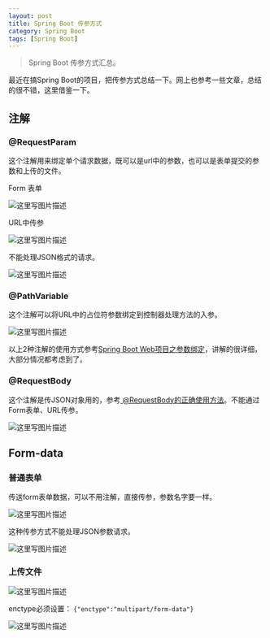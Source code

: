 ```yaml
---
layout: post
title: Spring Boot 传参方式
category: Spring Boot 
tags: [Spring Boot]
---
```

>Spring Boot 传参方式汇总。

最近在搞Spring Boot的项目，把传参方式总结一下。网上也参考一些文章，总结的很不错，这里借鉴一下。

## 注解

### @RequestParam

这个注解用来绑定单个请求数据，既可以是url中的参数，也可以是表单提交的参数和上传的文件。

Form 表单

![这里写图片描述](http://img.blog.csdn.net/20170419164616408?watermark/2/text/aHR0cDovL2Jsb2cuY3Nkbi5uZXQvUmlja3lJVA==/font/5a6L5L2T/fontsize/400/fill/I0JBQkFCMA==/dissolve/70/gravity/SouthEast)


URL中传参

![这里写图片描述](http://img.blog.csdn.net/20170419165104118?watermark/2/text/aHR0cDovL2Jsb2cuY3Nkbi5uZXQvUmlja3lJVA==/font/5a6L5L2T/fontsize/400/fill/I0JBQkFCMA==/dissolve/70/gravity/SouthEast)

不能处理JSON格式的请求。

![这里写图片描述](http://img.blog.csdn.net/20170419164940053?watermark/2/text/aHR0cDovL2Jsb2cuY3Nkbi5uZXQvUmlja3lJVA==/font/5a6L5L2T/fontsize/400/fill/I0JBQkFCMA==/dissolve/70/gravity/SouthEast)

### @PathVariable

这个注解可以将URL中的占位符参数绑定到控制器处理方法的入参。

![这里写图片描述](http://img.blog.csdn.net/20170419165317326?watermark/2/text/aHR0cDovL2Jsb2cuY3Nkbi5uZXQvUmlja3lJVA==/font/5a6L5L2T/fontsize/400/fill/I0JBQkFCMA==/dissolve/70/gravity/SouthEast)

以上2种注解的使用方式参考[Spring Boot Web项目之参数绑定](http://www.cnblogs.com/nicekk/p/6072130.html)，讲解的很详细，大部分情况都考虑到了。

### @RequestBody
这个注解是传JSON对象用的，参考[ @RequestBody的正确使用方法](http://blog.csdn.net/li954644351/article/details/51160229)。不能通过Form表单、URL传参。

![这里写图片描述](http://img.blog.csdn.net/20170419174259147?watermark/2/text/aHR0cDovL2Jsb2cuY3Nkbi5uZXQvUmlja3lJVA==/font/5a6L5L2T/fontsize/400/fill/I0JBQkFCMA==/dissolve/70/gravity/SouthEast)
 
## Form-data

### 普通表单

传送form表单数据，可以不用注解，直接传参，参数名字要一样。

![这里写图片描述](http://img.blog.csdn.net/20170419162649006?watermark/2/text/aHR0cDovL2Jsb2cuY3Nkbi5uZXQvUmlja3lJVA==/font/5a6L5L2T/fontsize/400/fill/I0JBQkFCMA==/dissolve/70/gravity/SouthEast)

这种传参方式不能处理JSON参数请求。

![这里写图片描述](http://img.blog.csdn.net/20170419164335140?watermark/2/text/aHR0cDovL2Jsb2cuY3Nkbi5uZXQvUmlja3lJVA==/font/5a6L5L2T/fontsize/400/fill/I0JBQkFCMA==/dissolve/70/gravity/SouthEast)

### 上传文件

![这里写图片描述](http://img.blog.csdn.net/20170419192830169?watermark/2/text/aHR0cDovL2Jsb2cuY3Nkbi5uZXQvUmlja3lJVA==/font/5a6L5L2T/fontsize/400/fill/I0JBQkFCMA==/dissolve/70/gravity/SouthEast)

enctype必须设置：
`{"enctype":"multipart/form-data"}`

![这里写图片描述](http://img.blog.csdn.net/20170419192930904?watermark/2/text/aHR0cDovL2Jsb2cuY3Nkbi5uZXQvUmlja3lJVA==/font/5a6L5L2T/fontsize/400/fill/I0JBQkFCMA==/dissolve/70/gravity/SouthEast)